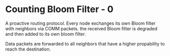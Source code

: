 # Counting Bloom Filter - 0

A proactive routing protocol. Every node exchanges its own Bloom filter with neighbors via COMM packets.
the received Bloom filter is degraded and then added to its own bloom filter.

Data packets are forwarded to all neighbors that have a higher propability to reach the destination.
